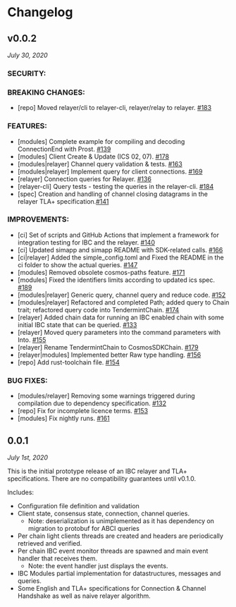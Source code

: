 # Changelog

## v0.0.2

*July 30, 2020*

### SECURITY:

### BREAKING CHANGES:

  - [repo] Moved relayer/cli to relayer-cli, relayer/relay to relayer. [\#183](https://github.com/informalsystems/ibc-rs/pull/183)
  
### FEATURES:

- [modules] Complete example for compiling and decoding ConnectionEnd with Prost. [\#139](https://github.com/informalsystems/ibc-rs/pull/139)
- [modules] Client Create & Update (ICS 02, 07). [\#178](https://github.com/informalsystems/ibc-rs/pull/178)
- [modules|relayer] Channel query validation & tests. [\#163](https://github.com/informalsystems/ibc-rs/pull/163)
- [modules|relayer] Implement query for client connections. [\#169](https://github.com/informalsystems/ibc-rs/pull/169)
- [relayer] Connection queries for Relayer. [\#136](https://github.com/informalsystems/ibc-rs/pull/136)
- [relayer-cli] Query tests - testing the queries in the relayer-cli. [\#184](https://github.com/informalsystems/ibc-rs/pull/184)
- [spec] Creation and handling of channel closing datagrams in the relayer TLA+ specification.[\#141](https://github.com/informalsystems/ibc-rs/pull/141)

### IMPROVEMENTS:

- [ci] Set of scripts and GitHub Actions that implement a framework for integration testing for IBC and the relayer. [\#140](https://github.com/informalsystems/ibc-rs/pull/140)
- [ci] Updated simapp and simapp README with SDK-related calls. [\#166](https://github.com/informalsystems/ibc-rs/pull/166)
- [ci|relayer] Added the simple_config.toml and Fixed the README in the ci folder to show the actual queries. [\#147](https://github.com/informalsystems/ibc-rs/pull/147)
- [modules] Removed obsolete cosmos-paths feature. [\#171](https://github.com/informalsystems/ibc-rs/pull/171)
- [modules] Fixed the identifiers limits according to updated ics spec. [\#189](https://github.com/informalsystems/ibc-rs/pull/189)
- [modules|relayer] Generic query, channel query and reduce code. [\#152](https://github.com/informalsystems/ibc-rs/pull/152)
- [modules|relayer] Refactored and completed Path; added query to Chain trait; refactored query code into TendermintChain. [\#174](https://github.com/informalsystems/ibc-rs/pull/174)
- [relayer] Added chain data for running an IBC enabled chain with some initial IBC state that can be queried. [\#133](https://github.com/informalsystems/ibc-rs/pull/133)
- [relayer] Moved query parameters into the command parameters with Into. [\#155](https://github.com/informalsystems/ibc-rs/pull/155)
- [relayer] Rename TendermintChain to CosmosSDKChain. [\#179](https://github.com/informalsystems/ibc-rs/pull/179)
- [relayer|modules] Implemented better Raw type handling. [\#156](https://github.com/informalsystems/ibc-rs/pull/156)
- [repo] Add rust-toolchain file. [\#154](https://github.com/informalsystems/ibc-rs/pull/154)
   
### BUG FIXES:

- [modules/relayer] Removing some warnings triggered during compilation due to dependency specification. [\#132](https://github.com/informalsystems/ibc-rs/pull/132)
- [repo] Fix for incomplete licence terms. [\#153](https://github.com/informalsystems/ibc-rs/pull/153)
- [modules] Fix nightly runs. [\#161](https://github.com/informalsystems/ibc-rs/pull/161)
  
## 0.0.1

*July 1st, 2020*

This is the initial prototype release of an IBC relayer and TLA+ specifications.
There are no compatibility guarantees until v0.1.0.

Includes:

- Configuration file definition and validation
- Client state, consensus state, connection, channel queries.
    - Note: deserialization is unimplemented as it has dependency on migration to protobuf for ABCI queries
- Per chain light clients threads are created and headers are periodically retrieved and verified.
- Per chain IBC event monitor threads are spawned and main event handler that receives them.
    - Note: the event handler just displays the events.
- IBC Modules partial implementation for datastructures, messages and queries.
- Some English and TLA+ specifications for Connection & Channel Handshake as well as naive relayer algorithm.

